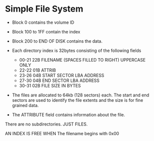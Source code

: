 # Simple File System

* Block 0 contains the volume ID
* Block 100 to 1FF contain the index
* Block 200 to END OF DISK contains the data.

* Each directory index is 32bytes consisting of the following fields
    * 00-21 22B FILENAME (SPACES FILLED TO RIGHT) UPPERCASE ONLY
    * 22-22 01B ATTRIB
    * 23-26 04B START SECTOR LBA ADDRESS
    * 27-30 04B END SECTOR LBA ADDRESS
    * 30-31 02B FILE SIZE IN BYTES

* The files are allocated to 64kb (128 sectors) each. The start and end sectors are used
    to identify the file extents and the size is for fine grained data.

* The ATTRIBUTE field contains information about the file.

There are no subdirectories.  JUST FILES.

AN INDEX IS FREE WHEN
        The filename begins with 0x00
